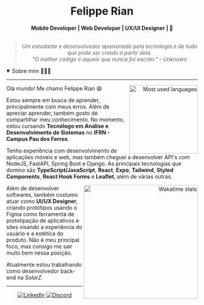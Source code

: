 <h1 align="center"> Felippe Rian </h1>

    
<div align="center">
<b> Mobile Developer | Web Developer | UX/UI Designer | 📌</b>
<br>
<br>

<blockquote>
    <p><i>
        Um estudante e desenvolvedor apaixonado pela tecnologia e de tudo que pode ser criado a partir dela. <br />"O melhor código é aquele que nunca foi escrito." - Unknown
    </i></p>
</blockquote>
</div>

<!--
<div align="center">
    <a href="https://twitter.com/intent/follow?screen_name=_felipperian">
        <img src="https://img.shields.io/twitter/follow/_felipperian?style=social&logo=twitter"
        alt="follow on Twitter">
    </a>
</div>
-->
<details open>
<summary>Sobre mim 👨🏻‍💻</summary>

---


<div align="right" style="margin:auto">
     <a href="https://github.com/imfelippe365">
        <img height="180em" src="https://github-readme-stats.vercel.app/api/top-langs/?username=imfelippe365&hide=jupyter%20notebook&langs_count=5&hide_border=true&layout=compact&show_icons=true&line_height=27&theme=transparent&title_color=4a86d1&custom_title=My%20favorite%20languages"
       alt="Most used languages" align="right">
    </a>
</div>


Olá mundo! Me chamo Felippe Rian 😄

Estou sempre em busca de aprender, principalmente com meus erros. Além de apreciar aprender, também gosto de compartilhar meu conhecimento. No momento, estou cursando **Tecnólogo em Análise e Desenvolvimento de Sistemas** no **IFRN - Campus Pau dos Ferros**.
  
Tenho experiência com desenvolvimento de aplicações móveis e web, mas também cheguei a desenvolver API's com NodeJS, FastAPI, Spring Boot e Django. As principais tecnologias que domino são **TypeScript/JavaScript**, **React**, **Expo**, **Tailwind**, **Styled Components**, **React Hook Forms** e **Leaflet**, além de várias outras.

<div align="right" style="margin:auto">
    <a href="https://wakatime.com/@_felipperian">
        <img width="300em" src="https://github-readme-stats.vercel.app/api/wakatime?username=d81bd7da-20de-4add-9d55-d9399b6d1f05&theme=transparent&hide_border=true&hide=markdown,html&hide_title=true&line_height=50&langs_count=4&layout=default" alt="Wakatime stats" align="right" />
    </a>
</div>

Além de desenvolver softwares, também costumo atuar como **UI/UX Designer**, criando protótipos usando o Figma como ferramenta de prototipação de aplicativos e sites visando a experiência do usuário e a estética do produto. Não é meu principal foco, mas consigo me sair muito bem nessa posição.

<!-- Atualmente estou buscando novas oportunidades, preferencialmente como _Desenvolvedor Mobile_. -->
Atualmente estou trabalhando como desenvolvedor back-end na _SolarZ_.
</details>

---

<div align="center">

<!-- [![Twitter](https://img.shields.io/badge/Twitter-%231DA1F2.svg?style=for-the-badge&logo=Twitter&logoColor=white)](https://twitter.com/_felipperian) -->
[![LinkedIn](https://img.shields.io/badge/linkedin-%230077B5.svg?style=for-the-badge&logo=linkedin&logoColor=white)](https://www.linkedin.com/in/felippe-rian/)
[![Discord](https://img.shields.io/badge/Discord-%235463EF.svg?style=for-the-badge&logo=Discord&logoColor=white)](https://discordapp.com/channels/@ImFelippe365/2814)

</div>
